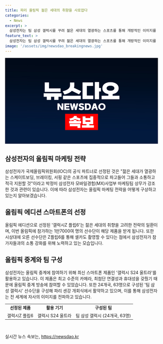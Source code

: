 ```yaml
---
title: 파리 올림픽 젊은 세대의 취향을 사로잡다
categories:
  - News
excerpt: >
  삼성전자는 팀 삼성 갤럭시를 꾸려 젊은 세대의 열광하는 스포츠를 통해 개방적인 이미지를 전달한다. 이를 위해 올림픽 공식 파트너로서 Z플립6 올림픽 에디션을 선보이고, S24 울트라를 통해 중계에 참여한다. 17000여 명의 선수단은 Z플립6를 받게 되며, S24 울트라는 80여 척의 배에 200대 이상 설치되어 선수들의 표정을 생생하게 전달할 계획이다. 또한, 24개국 63명으로 이루어진 팀 삼성 갤럭시 선수단을 구성해 파리 센강 개회식에서 활약할 예정이다.
feature_text: >
  삼성전자는 팀 삼성 갤럭시를 꾸려 젊은 세대의 열광하는 스포츠를 통해 개방적인 이미지를 전달한다. 이를 위해 올림픽 공식 파트너로서 Z플립6 올림픽 에디션을 선보이고, S24 울트라를 통해 중계에 참여한다. 17000여 명의 선수단은 Z플립6를 받게 되며, S24 울트라는 80여 척의 배에 200대 이상 설치되어 선수들의 표정을 생생하게 전달할 계획이다. 또한, 24개국 63명으로 이루어진 팀 삼성 갤럭시 선수단을 구성해 파리 센강 개회식에서 활약할 예정이다.
image: '/assets/img/newsdao_breakingnews.jpg'
---
```


<p><img src="/assets/img/newsdao_breakingnews.jpg" alt="ranknews 속보" /></p>

<h2 data-ke-size="size26">삼성전자의 올림픽 마케팅 전략</h2>

<p data-ke-size="size16">삼성전자가 국제올림픽위원회(IOC)의 공식 파트너로 선정된 것은 "젊은 세대가 열광하는 스케이트보딩, 브레이킹, 서핑 같은 스포츠에 집중적으로 파고들어 그들과 소통하고 적극 지원할 것"이라고 박정미 삼성전자 모바일경험(MX)사업부 마케팅팀 상무가 강조한 것과 관련이 있습니다. 이에 따라 삼성전자는 올림픽 마케팅 전략을 어떻게 구상하고 있는지 알아보겠습니다.</p>

<h2 data-ke-size="size24">올림픽 에디션 스마트폰의 선정</h2>

<p data-ke-size="size16">올림픽 에디션으로 선정된 '갤럭시Z 플립6'는 젊은 세대의 취향을 고려한 전략의 일환이며, 이번 올림픽에 참가하는 1만7000여 명의 선수단이 해당 제품을 받게 됩니다. 또한 시상대에 오른 선수단은 Z플립6를 통해 셀카도 촬영할 수 있다는 점에서 삼성전자가 참가자들과의 소통 강화를 위해 노력하고 있는 모습입니다.</p>

<h2 data-ke-size="size24">올림픽 중계와 팀 구성</h2>

<p data-ke-size="size16">삼성전자는 올림픽 중계에 참여하기 위해 최신 스마트폰 제품인 '갤럭시 S24 울트라'를 활용하고 있습니다. 이 제품은 최고 수준의 카메라, 최첨단 연결성과 휴대성을 갖췄기 때문에 올림픽 중계 방송에 참여할 수 있었습니다. 또한 24개국, 63명으로 구성된 '팀 삼성 갤럭시' 선수단을 구성해 파리 센강 개회식에서 활약하고 있으며, 이를 통해 삼성전자는 전 세계에 자사의 이미지를 전파하고 있습니다.</p>

<table>
    <tr>
        <td style="text-align: center; height: 17px;"><b>선정된 제품</b></td>
        <td style="text-align: center; height: 17px;"><b>활용 기기</b></td>
        <td style="text-align: center; height: 17px;"><b>구성된 팀</b></td>
    </tr>
    <tr>
        <td style="text-align: center; height: 17px;">갤럭시Z 플립6</td>
        <td style="text-align: center; height: 17px;">갤럭시 S24 울트라</td>
        <td style="text-align: center; height: 17px;">팀 삼성 갤럭시 (24개국, 63명)</td>
    </tr>
</table>

<p data-ke-size="size16">&nbsp;</p>
실시간 뉴스 속보는, <a href="https://newsdao.kr" rel="dofollow">https://newsdao.kr</a>


